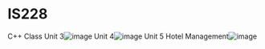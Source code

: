 # IS228
C++ Class
Unit 3![image](https://github.com/user-attachments/assets/22140fe5-b240-47f4-a4b9-5f0748891843)
Unit 4![image](https://github.com/user-attachments/assets/8bcc10f4-a938-4c16-ac2f-c162bb3266d2)
Unit 5 Hotel Management![image](https://github.com/user-attachments/assets/2297730f-74e8-445b-8b05-971a577d5a31)
